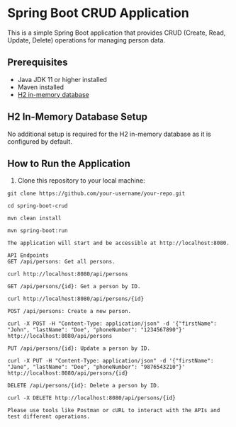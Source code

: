 # Spring Boot CRUD Application

This is a simple Spring Boot application that provides CRUD (Create, Read, Update, Delete) operations for managing person data.

## Prerequisites

- Java JDK 11 or higher installed
- Maven installed
- [H2 in-memory database](#h2-in-memory-database-setup)


## H2 In-Memory Database Setup

No additional setup is required for the H2 in-memory database as it is configured by default.

## How to Run the Application

1. Clone this repository to your local machine:

```shell
git clone https://github.com/your-username/your-repo.git

cd spring-boot-crud

mvn clean install

mvn spring-boot:run

The application will start and be accessible at http://localhost:8080.

API Endpoints
GET /api/persons: Get all persons.

curl http://localhost:8080/api/persons

GET /api/persons/{id}: Get a person by ID.

curl http://localhost:8080/api/persons/{id}

POST /api/persons: Create a new person.

curl -X POST -H "Content-Type: application/json" -d '{"firstName": "John", "lastName": "Doe", "phoneNumber": "1234567890"}' http://localhost:8080/api/persons

PUT /api/persons/{id}: Update a person by ID.

curl -X PUT -H "Content-Type: application/json" -d '{"firstName": "Jane", "lastName": "Doe", "phoneNumber": "9876543210"}' http://localhost:8080/api/persons/{id}

DELETE /api/persons/{id}: Delete a person by ID.

curl -X DELETE http://localhost:8080/api/persons/{id}

Please use tools like Postman or cURL to interact with the APIs and test different operations.
